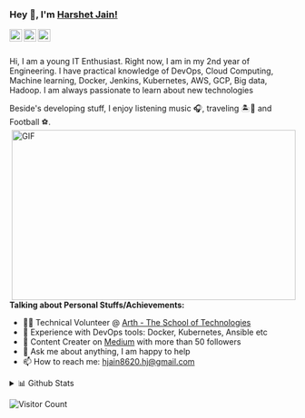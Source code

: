 ### Hey 👋, I'm [Harshet Jain!](https://www.linkedin.com/in/harshet-jain/)

<a href="https://twitter.com/JainHarshet">
  <img align="left" alt="Harshet's Twitter | Twitter" width="22px" src="https://img.icons8.com/color/96/000000/twitter--v2.png" />
</a>
<a href="https://www.linkedin.com/in/harshet-jain/">
  <img align="left" alt="Harshet's LinkedIN" width="22px" src="https://cdn.jsdelivr.net/npm/simple-icons@v3/icons/linkedin.svg" />
</a>
<a href="https://medium.com/@harshetjain">
  <img align="left" alt="Harshet's Medium" width="22px" src="https://cdn.jsdelivr.net/npm/simple-icons@v3/icons/medium.svg" />
</a>
<br />
<br />

Hi, I am a young IT Enthusiast. Right now, I am in my 2nd year of Engineering. I have practical knowledge of DevOps, Cloud Computing, Machine learning, Docker, Jenkins, Kubernetes, AWS, GCP, Big data, Hadoop. I am always passionate to learn about new technologies

Beside's developing stuff, I enjoy listening music 🎧, traveling 🏝️🗻 and Football ⚽.
  <img align="right" alt="GIF" width="500" height="300" src="http://www.rivigoglobaltechnologies.com/assets/img/service-logo/web-app2.gif" />

<br />

**Talking about Personal Stuffs/Achievements:**

- 👨‍💻 Technical Volunteer @ [Arth - The School of Technologies](https://rightarth.com/)
- 🌱 Experience with DevOps tools: Docker, Kubernetes, Ansible etc
- 🏅 Content Creater on [Medium](https://medium.com/@harshetjain) with more than 50 followers
- 💬 Ask me about anything, I am happy to help
- 📫 How to reach me: hjain8620.hj@gmail.com

<details>
<summary>📊 Github Stats</summary>

<p align="left"> <img src="https://github-readme-stats.vercel.app/api?username=Harshetjain666&show_icons=true&hide_border=true&theme=gotham" alt="Harshet Jain | Stats" />   
  
 <p><img align="left" src="https://github-readme-streak-stats.herokuapp.com/?user=Harshetjain666&" alt="HarshetJain" /></p>


</details>

![Visitor Count](https://profile-counter.glitch.me/{Harshetjain666}/count.svg)

<!--
**Languages and Tools:**
<code><img height="20" src="https://raw.githubusercontent.com/github/explore/80688e429a7d4ef2fca1e82350fe8e3517d3494d/topics/python/python.png"></code>
<code><img height="20" src="https://raw.githubusercontent.com/github/explore/80688e429a7d4ef2fca1e82350fe8e3517d3494d/topics/cpp/cpp.png"></code>
<code><img height="20" src="https://raw.githubusercontent.com/github/explore/80688e429a7d4ef2fca1e82350fe8e3517d3494d/topics/javascript/javascript.png"></code>
<code><img height="20" src="https://raw.githubusercontent.com/github/explore/80688e429a7d4ef2fca1e82350fe8e3517d3494d/topics/react/react.png"></code>
<code><img height="20" src="https://github.com/chiragsamal/chiragsamal/blob/master/Images/Rlogo.png"></code>
<code><img height="20" src="https://github.com/chiragsamal/chiragsamal/blob/master/Images/django-logo-negative.png"></code>
<code><img height="20" src="https://github.com/chiragsamal/chiragsamal/blob/master/Images/Tensorflow_logo.svg.png"></code>
<code><img height="20" src="https://github.com/chiragsamal/chiragsamal/blob/master/Images/pytorch.jpeg"></code>
<code><img height="20" src="https://raw.githubusercontent.com/github/explore/80688e429a7d4ef2fca1e82350fe8e3517d3494d/topics/git/git.png"></code>
<code><img height="20" src="https://raw.githubusercontent.com/github/explore/80688e429a7d4ef2fca1e82350fe8e3517d3494d/topics/terminal/terminal.png"></code>


⭐️ You can find more about me in my portfolio website here: [Harshetjain666](http://Harshetjain.github.io/)


**Harshetjain666/Harshetjain666** is a ✨ _special_ ✨ repository because its `README.md` (this file) appears on your GitHub profile.

Here are some ideas to get you started:

- 🔭 I’m currently working on ...
- 🌱 I’m currently learning ...
- 👯 I’m looking to collaborate on ...
- 🤔 I’m looking for help with ...
- 💬 Ask me about ...
- 📫 How to reach me: ...
- 😄 Pronouns: ...
- ⚡ Fun fact: ...
-->
